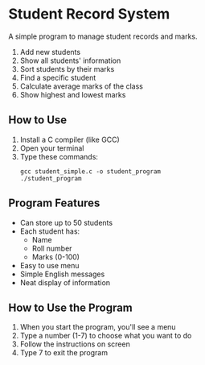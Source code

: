 # Student Record System

A simple program to manage student records and marks.



1. Add new students
2. Show all students' information
3. Sort students by their marks
4. Find a specific student
5. Calculate average marks of the class
6. Show highest and lowest marks

## How to Use

1. Install a C compiler (like GCC)
2. Open your terminal
3. Type these commands:
   ```
   gcc student_simple.c -o student_program
   ./student_program
   ```

## Program Features

- Can store up to 50 students
- Each student has:
  - Name
  - Roll number
  - Marks (0-100)
- Easy to use menu
- Simple English messages
- Neat display of information

## How to Use the Program

1. When you start the program, you'll see a menu
2. Type a number (1-7) to choose what you want to do
3. Follow the instructions on screen
4. Type 7 to exit the program
